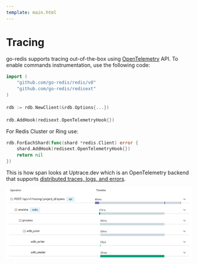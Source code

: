 ```yaml
---
template: main.html
---
```


# Tracing

go-redis supports tracing out-of-the-box using [OpenTelemetry](https://opentelemetry.io/) API. To
enable commands instrumentation, use the following code:

```go
import (
    "github.com/go-redis/redis/v8"
    "github.com/go-redis/redisext"
)

rdb := rdb.NewClient(&rdb.Options{...})

rdb.AddHook(redisext.OpenTelemetryHook{})
```

For Redis Cluster or Ring use:

```go
rdb.ForEachShard(func(shard *redis.Client) error {
    shard.AddHook(redisext.OpenTelemetryHook{})
    return nil
})
```

This is how span looks at Uptrace.dev which is an OpenTelemetry backend that supports
[distributed traces, logs, and errors](https://uptrace.dev/1/groups?system=db%3Aredis).

![Redis trace and spans](img/redis-span.png)
